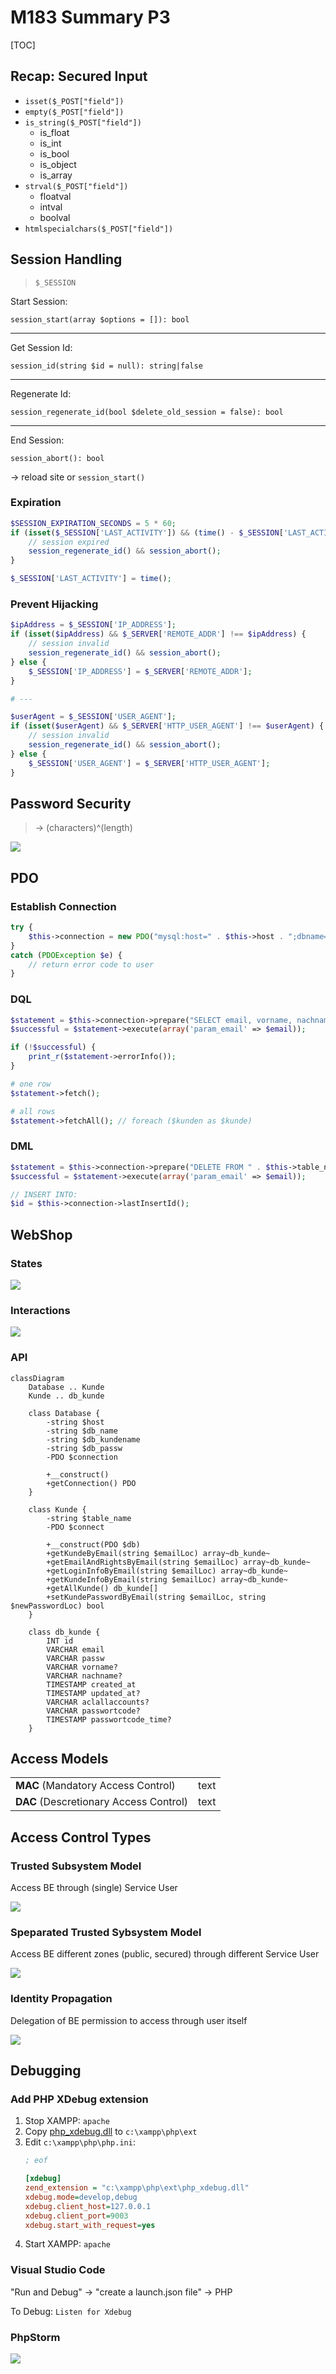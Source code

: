 # M183 Summary P3

[TOC]

## Recap: Secured Input

- `isset($_POST["field"])`
- `empty($_POST["field"])`
- `is_string($_POST["field"])`
    - is_float
    - is_int
    - is_bool
    - is_object
    - is_array
- `strval($_POST["field"])`
    - floatval
    - intval
    - boolval
- `htmlspecialchars($_POST["field"])`

## Session Handling

> `$_SESSION`

Start Session:

`session_start(array $options = []): bool`

---

Get Session Id:

`session_id(string $id = null): string|false`

---

Regenerate Id:

`session_regenerate_id(bool $delete_old_session = false): bool`

---

End Session:

`session_abort(): bool`

→ reload site or `session_start()`

### Expiration

```php
$SESSION_EXPIRATION_SECONDS = 5 * 60;
if (isset($_SESSION['LAST_ACTIVITY']) && (time() - $_SESSION['LAST_ACTIVITY'] >= $SESSION_EXPIRATION_SECONDS)) {
    // session expired
    session_regenerate_id() && session_abort();
}

$_SESSION['LAST_ACTIVITY'] = time();
```

### Prevent Hijacking 

```php
$ipAddress = $_SESSION['IP_ADDRESS'];
if (isset($ipAddress) && $_SERVER['REMOTE_ADDR'] !== $ipAddress) {
    // session invalid
    session_regenerate_id() && session_abort();
} else {
    $_SESSION['IP_ADDRESS'] = $_SERVER['REMOTE_ADDR'];
}

# ---

$userAgent = $_SESSION['USER_AGENT'];
if (isset($userAgent) && $_SERVER['HTTP_USER_AGENT'] !== $userAgent) {
    // session invalid
    session_regenerate_id() && session_abort();
} else {
    $_SESSION['USER_AGENT'] = $_SERVER['HTTP_USER_AGENT'];
}
```

## Password Security

> → (characters)^(length)

![](res/2022-05-26-22-39-11.png)

## PDO

### Establish Connection

```php
try { 
    $this->connection = new PDO("mysql:host=" . $this->host . ";dbname=" . $this->db_name, $this->db_kundename, $this->db_passw); 
} 
catch (PDOException $e) {
    // return error code to user
}
```

### DQL

```php
$statement = $this->connection->prepare("SELECT email, vorname, nachname, created_at, updated_at FROM " . $this->table_name . " WHERE email = :param_email;");
$successful = $statement->execute(array('param_email' => $email));

if (!$successful) {
    print_r($statement->errorInfo());
}

# one row
$statement->fetch();

# all rows 
$statement->fetchAll(); // foreach ($kunden as $kunde)
```

### DML

```php
$statement = $this->connection->prepare("DELETE FROM " . $this->table_name . " WHERE email = :param_email;");
$successful = $statement->execute(array('param_email' => $email));

// INSERT INTO:
$id = $this->connection->lastInsertId();
```

## WebShop

### States

![](res/2022-05-26-22-24-58.png)

### Interactions

![](res/webshop_interaction.drawio.png)

### API

```mermaid
classDiagram
    Database .. Kunde
    Kunde .. db_kunde

    class Database {
        -string $host
        -string $db_name
        -string $db_kundename
        -string $db_passw
        -PDO $connection

        +__construct()
        +getConnection() PDO
    }

    class Kunde {
        -string $table_name
        -PDO $connect

        +__construct(PDO $db)
        +getKundeByEmail(string $emailLoc) array~db_kunde~
        +getEmailAndRightsByEmail(string $emailLoc) array~db_kunde~
        +getLoginInfoByEmail(string $emailLoc) array~db_kunde~
        +getKundeInfoByEmail(string $emailLoc) array~db_kunde~
        +getAllKunde() db_kunde[]
        +setKundePasswordByEmail(string $emailLoc, string $newPasswordLoc) bool
    }

    class db_kunde {
        INT id
        VARCHAR email
        VARCHAR passw
        VARCHAR vorname?
        VARCHAR nachname?
        TIMESTAMP created_at
        TIMESTAMP updated_at?
        VARCHAR aclallaccounts?
        VARCHAR passwortcode?
        TIMESTAMP passwortcode_time?
    }
```

## Access Models

|     |     |
| --- | --- |
| **MAC** (Mandatory Access Control) | text |
| **DAC** (Descretionary Access Control) | text |

## Access Control Types

### Trusted Subsystem Model 

Access BE through (single) Service User

![](res/trusted-identity.png)

### Speparated Trusted Sybsystem Model

Access BE different zones (public, secured) through different Service User

![](res/service-identities.png)

### Identity Propagation

Delegation of BE permission to access through user itself

![](res/identity-propagation.png)

## Debugging

### Add PHP XDebug extension

1. Stop XAMPP: `apache`
2. Copy [php_xdebug.dll](./summary-p3/php_xdebug.dll) to `c:\xampp\php\ext`
3. Edit `c:\xampp\php\php.ini`:
   ```ini
   ; eof

   [xdebug]
   zend_extension = "c:\xampp\php\ext\php_xdebug.dll"
   xdebug.mode=develop,debug
   xdebug.client_host=127.0.0.1
   xdebug.client_port=9003
   xdebug.start_with_request=yes
   ```
4. Start XAMPP: `apache`

### Visual Studio Code

"Run and Debug" → "create a launch.json file" → PHP

To Debug: `Listen for Xdebug`

### PhpStorm

![](res/2022-05-25-14-16-24.png)
